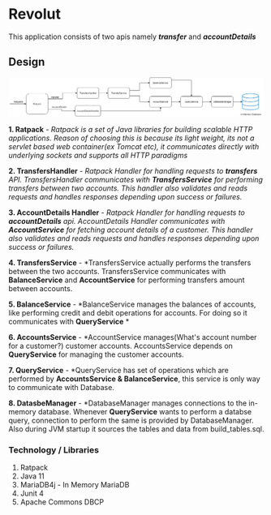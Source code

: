 # Revolut

This application consists of two apis namely ***transfer*** and ***accountDetails***

## Design 
![Revolut Money Transfer](https://github.com/dhawalschumi/Revolut/blob/master/Revolut.jpg)

**1. Ratpack** - *Ratpack is a set of Java libraries for building scalable HTTP applications. Reason of choosing this is because its light weight, its not a servlet based web container(ex Tomcat etc), it communicates directly with underlying sockets and supports all HTTP paradigms*

**2. TransfersHandler** - *Ratpack Handler for handling requests to **transfers** API. TransfersHandler communicates with **TransfersService** for performing transfers between two accounts. This handler also validates and reads requests and handles  responses depending upon success or failures.* 

**3. AccountDetails Handler** - *Ratpack Handler for handling requests to **accountDetails** api. AccountDetails Handler communicates with **AccountService** for fetching account details of a customer.  This handler also validates and reads requests and handles  responses depending upon success or failures.* 

**4. TransfersService** - *TransfersService actually performs the transfers between the two accounts. TransfersService communicates with **BalanceService** and **AccountService** for performing transfers amount between accounts. 

**5. BalanceService** - *BalanceService manages the balances of accounts, like performing credit and debit operations for accounts. For doing so it communicates with **QueryService** *

**6. AccountsService** - *AccountService manages(What's account number for a customer?) customer accounts. AccountsService depends on **QueryService** for managing the customer accounts. 

**7. QueryService** - *QueryService has set of operations which are performed by **AccountsService & BalanceService**, this service is only way to communicate with Database. 

**8. DatasbeManager** - *DatabaseManager manages connections to the in-memory database. Whenever **QueryService** wants to perform a databse query, connection to perform the same is provided by DatabaseManager. Also during JVM startup it sources the tables and data from build_tables.sql. 

### Technology / Libraries 

1. Ratpack
2. Java 11
3. MariaDB4j - In Memory MariaDB
4. Junit 4
5. Apache Commons DBCP
